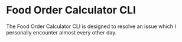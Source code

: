 # Food Order Calculator CLI

The Food Order Calculator CLI is designed to resolve an issue which I personally encounter almost every other day. 